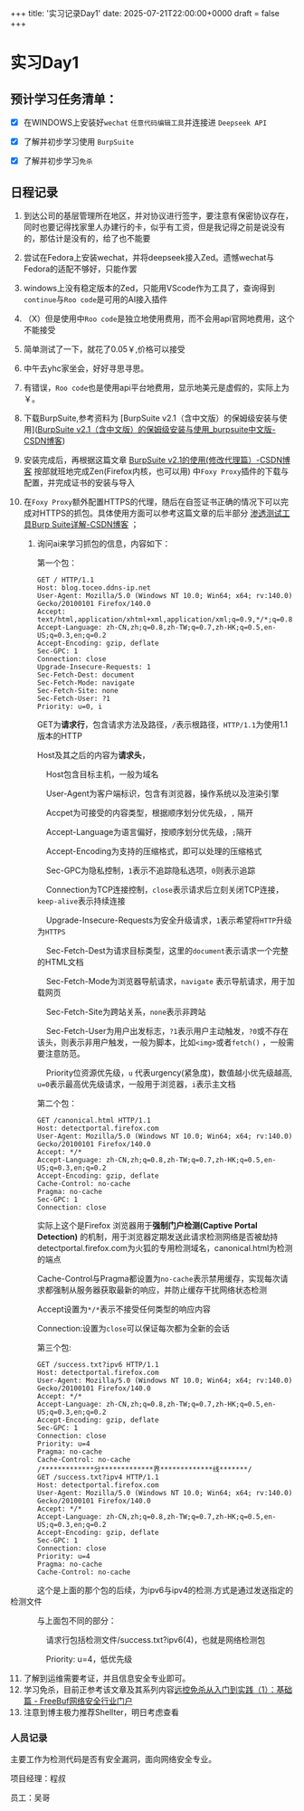 +++
title: '实习记录Day1'
date: 2025-07-21T22:00:00+0000
draft = false
+++

# 实习Day1

## 预计学习任务清单：

- [x] 在WINDOWS上安装好`wechat`  `任意代码编辑工具`并连接进 `Deepseek API`

- [x] 了解并初步学习使用 `BurpSuite` 

- [x] 了解并初步学习`免杀`

## 日程记录

1. 到达公司的基层管理所在地区，并对协议进行签字，要注意有保密协议存在，同时也要记得找家里人办建行的卡，似乎有工资，但是我记得之前是说没有的，那估计是没有的，给了也不能要

2. 尝试在Fedora上安装wechat，并将deepseek接入Zed。遗憾wechat与Fedora的适配不够好，只能作罢

3. windows上没有稳定版本的Zed，只能用VScode作为工具了，查询得到`continue`与`Roo code`是可用的AI接入插件

4. （X）但是使用中`Roo code`是独立地使用费用，而不会用api官网地费用，这个不能接受

5. 简单测试了一下，就花了0.05￥,价格可以接受

6. 中午去yhc家坐会，好好寻思寻思。

7. 有错误，`Roo code`也是使用api平台地费用，显示地美元是虚假的，实际上为￥。

8. 下载BurpSuite,参考资料为 [BurpSuite v2.1（含中文版）的保姆级安装与使用]([BurpSuite v2.1（含中文版）的保姆级安装与使用_burpsuite中文版-CSDN博客](https://blog.csdn.net/m0_63100066/article/details/128355365)) 

9. 安装完成后，再根据这篇文章 [BurpSuite v2.1的使用(修改代理篇）-CSDN博客](https://blog.csdn.net/m0_63100066/article/details/122814875?spm=1001.2014.3001.5502) 按部就班地完成Zen(Firefox内核，也可以用) 中`Foxy Proxy`插件的下载与配置，并完成证书的安装与导入

10. 在`Foxy Proxy`额外配置HTTPS的代理，随后在自签证书正确的情况下可以完成对HTTPS的抓包。具体使用方面可以参考这篇文章的后半部分 [渗透测试工具Burp Suite详解-CSDN博客](https://blog.csdn.net/Waffle666/article/details/111083913) ；
    
    1. 询问ai来学习抓包的信息，内容如下：
       
       第一个包：
       
       ```http
       GET / HTTP/1.1
       Host: blog.toceo.ddns-ip.net
       User-Agent: Mozilla/5.0 (Windows NT 10.0; Win64; x64; rv:140.0) Gecko/20100101 Firefox/140.0
       Accept: text/html,application/xhtml+xml,application/xml;q=0.9,*/*;q=0.8
       Accept-Language: zh-CN,zh;q=0.8,zh-TW;q=0.7,zh-HK;q=0.5,en-US;q=0.3,en;q=0.2
       Accept-Encoding: gzip, deflate
       Sec-GPC: 1
       Connection: close
       Upgrade-Insecure-Requests: 1
       Sec-Fetch-Dest: document
       Sec-Fetch-Mode: navigate
       Sec-Fetch-Site: none
       Sec-Fetch-User: ?1
       Priority: u=0, i
       ```
       
       GET为**请求行**，包含请求方法及路径，`/`表示根路径，`HTTP/1.1`为使用1.1版本的HTTP
       
       Host及其之后的内容为**请求头**，
       
           Host包含目标主机，一般为域名
       
           User-Agent为客户端标识，包含有浏览器，操作系统以及渲染引擎
       
           Accpet为可接受的内容类型，根据顺序划分优先级，`,` 隔开
       
           Accept-Language为语言偏好，按顺序划分优先级，`;`隔开
       
           Accept-Encoding为支持的压缩格式，即可以处理的压缩格式
       
           Sec-GPC为隐私控制，`1`表示不追踪隐私选项，`0`则表示追踪
       
           Connection为TCP连接控制，`close`表示请求后立刻关闭TCP连接，`keep-alive`表示持续连接
       
           Upgrade-Insecure-Requests为安全升级请求，`1`表示希望将`HTTP`升级为`HTTPS` 
       
           Sec-Fetch-Dest为请求目标类型，这里的`document`表示请求一个完整的HTML文档
       
           Sec-Fetch-Mode为浏览器导航请求，``navigate`` 表示导航请求，用于加载网页
       
           Sec-Fetch-Site为跨站关系，`none`表示非跨站
       
           Sec-Fetch-User为用户出发标志，`?1`表示用户主动触发，`?0`或不存在该头，则表示非用户触发，一般为脚本，比如`<img>`或者`fetch()` ，一般需要注意防范。
       
           Priority位资源优先级，`u` 代表urgency(紧急度)，数值越小优先级越高, `u=0`表示最高优先级请求，一般用于浏览器，`i`表示主文档
       
       第二个包：
       
       ```http
       GET /canonical.html HTTP/1.1
       Host: detectportal.firefox.com
       User-Agent: Mozilla/5.0 (Windows NT 10.0; Win64; x64; rv:140.0) Gecko/20100101 Firefox/140.0
       Accept: */*
       Accept-Language: zh-CN,zh;q=0.8,zh-TW;q=0.7,zh-HK;q=0.5,en-US;q=0.3,en;q=0.2
       Accept-Encoding: gzip, deflate
       Cache-Control: no-cache
       Pragma: no-cache
       Sec-GPC: 1
       Connection: close
       ```
       
       实际上这个是Firefox 浏览器用于**强制门户检测(Captive Portal Detection)** 的机制，用于浏览器定期发送此请求检测网络是否被劫持
       detectportal.firefox.com为火狐的专用检测域名，canonical.html为检测的端点
       
       Cache-Control与Pragma都设置为`no-cache`表示禁用缓存，实现每次请求都强制从服务器获取最新的响应，并防止缓存干扰网络状态检测
       
       Accept设置为`*/*`表示不接受任何类型的响应内容
       
       Connection:设置为`close`可以保证每次都为全新的会话
       
       第三个包:
       
       ```http
       GET /success.txt?ipv6 HTTP/1.1
       Host: detectportal.firefox.com
       User-Agent: Mozilla/5.0 (Windows NT 10.0; Win64; x64; rv:140.0) Gecko/20100101 Firefox/140.0
       Accept: */*
       Accept-Language: zh-CN,zh;q=0.8,zh-TW;q=0.7,zh-HK;q=0.5,en-US;q=0.3,en;q=0.2
       Accept-Encoding: gzip, deflate
       Sec-GPC: 1
       Connection: close
       Priority: u=4
       Pragma: no-cache
       Cache-Control: no-cache
       /*************分*************界*************线*******/
       GET /success.txt?ipv4 HTTP/1.1
       Host: detectportal.firefox.com
       User-Agent: Mozilla/5.0 (Windows NT 10.0; Win64; x64; rv:140.0) Gecko/20100101 Firefox/140.0
       Accept: */*
       Accept-Language: zh-CN,zh;q=0.8,zh-TW;q=0.7,zh-HK;q=0.5,en-US;q=0.3,en;q=0.2
       Accept-Encoding: gzip, deflate
       Sec-GPC: 1
       Connection: close
       Priority: u=4
       Pragma: no-cache
       Cache-Control: no-cache
       ```

            这个是上面的那个包的后续，为ipv6与ipv4的检测.方式是通过发送指定的检测文件

            与上面包不同的部分：

                请求行包括检测文件/success.txt?ipv6(4)，也就是网络检测包

                Priority: u=4，低优先级

11. 了解到运维需要考证，并且信息安全专业即可。
12. 学习免杀，目前正参考该文章及其系列内容[远控免杀从入门到实践（1）：基础篇 - FreeBuf网络安全行业门户](https://www.freebuf.com/articles/system/227461.html) 
13. 注意到博主极力推荐Shellter，明日考虑查看

### 人员记录

主要工作为检测代码是否有安全漏洞，面向网络安全专业。

项目经理：程叔

员工：吴哥
